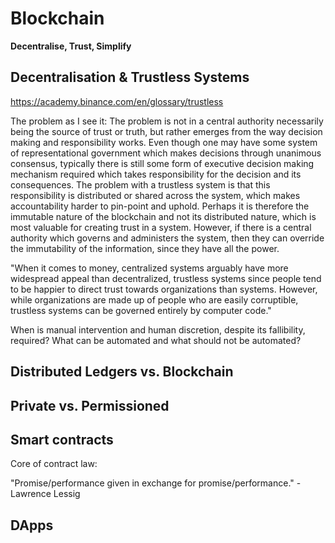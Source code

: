 # Blockchain

**Decentralise, Trust, Simplify**

## Decentralisation & Trustless Systems

https://academy.binance.com/en/glossary/trustless

The problem as I see it: The problem is not in a central authority necessarily being the source of trust or truth, but rather emerges from the way decision making and responsibility works. Even though one may have some system of representational government which makes decisions through unanimous consensus, typically there is still some form of executive decision making mechanism required which takes responsibility for the decision and its consequences. The problem with a trustless system is that this responsibility is distributed or shared across the system, which makes accountability harder to pin-point and uphold. Perhaps it is therefore the immutable nature of the blockchain and not its distributed nature, which is most valuable for creating trust in a system. However, if there is a central authority which governs and administers the system, then they can override the immutability of the information, since they have all the power. 

"When it comes to money, centralized systems arguably have more widespread appeal than decentralized, trustless systems since people tend to be happier to direct trust towards organizations than systems. However, while organizations are made up of people who are easily corruptible, trustless systems can be governed entirely by computer code."

When is manual intervention and human discretion, despite its fallibility, required? What can be automated and what should not be automated?

## Distributed Ledgers vs. Blockchain

## Private vs. Permissioned

## Smart contracts

Core of contract law:

"Promise/performance given in exchange for promise/performance." - Lawrence Lessig

## DApps
